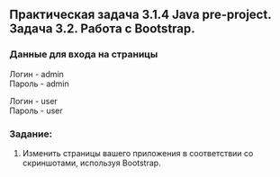 ## Практическая задача 3.1.4 Java pre-project. Задача 3.2. Работа с Bootstrap.
### Данные для входа на страницы
Логин - admin  
Пароль - admin

Логин - user  
Пароль - user

### Задание:
1. Изменить страницы вашего приложения в соответствии со скриншотами, используя Bootstrap.





